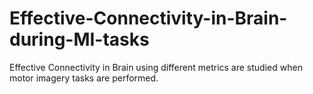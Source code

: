 # Effective-Connectivity-in-Brain-during-MI-tasks
Effective Connectivity in Brain using different metrics are studied when motor imagery tasks are performed.
